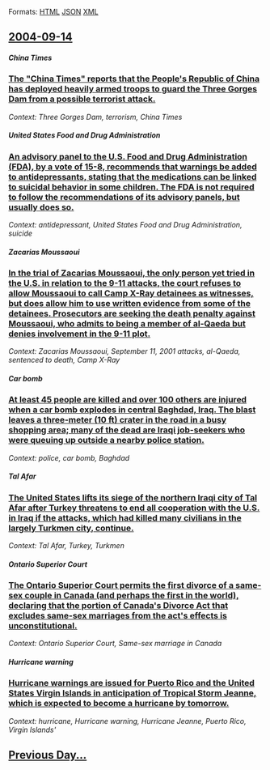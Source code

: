 
Formats: [HTML](2004/09/14/index.html)  [JSON](2004/09/14/index.json)  [XML](2004/09/14/index.xml)  

## [2004-09-14](/news/2004/09/14/index.md)

##### China Times
### [ The "China Times" reports that the People's Republic of China has deployed heavily armed troops to guard the Three Gorges Dam from a possible terrorist attack. ](/news/2004/09/14/the-china-times-reports-that-the-people-s-republic-of-china-has-deployed-heavily-armed-troops-to-guard-the-three-gorges-dam-from-a-possib.md)
_Context: Three Gorges Dam, terrorism, China Times_

##### United States Food and Drug Administration
### [ An advisory panel to the U.S. Food and Drug Administration (FDA), by a vote of 15-8, recommends that warnings be added to antidepressants, stating that the medications can be linked to suicidal behavior in some children. The FDA is not required to follow the recommendations of its advisory panels, but usually does so. ](/news/2004/09/14/an-advisory-panel-to-the-u-s-food-and-drug-administration-fda-by-a-vote-of-15a8-recommends-that-warnings-be-added-to-antidepressants.md)
_Context: antidepressant, United States Food and Drug Administration, suicide_

##### Zacarias Moussaoui
### [ In the trial of Zacarias Moussaoui, the only person yet tried in the U.S. in relation to the 9-11 attacks, the court refuses to allow Moussaoui to call Camp X-Ray detainees as witnesses, but does allow him to use written evidence from some of the detainees. Prosecutors are seeking the death penalty against Moussaoui, who admits to being a member of al-Qaeda but denies involvement in the 9-11 plot. ](/news/2004/09/14/in-the-trial-of-zacarias-moussaoui-the-only-person-yet-tried-in-the-u-s-in-relation-to-the-9-11-attacks-the-court-refuses-to-allow-mouss.md)
_Context: Zacarias Moussaoui, September 11, 2001 attacks, al-Qaeda, sentenced to death, Camp X-Ray_

##### Car bomb
### [ At least 45 people are killed and over 100 others are injured when a car bomb explodes in central Baghdad, Iraq. The blast leaves a three-meter (10&nbsp;ft) crater in the road in a busy shopping area; many of the dead are Iraqi job-seekers who were queuing up outside a nearby police station. ](/news/2004/09/14/at-least-45-people-are-killed-and-over-100-others-are-injured-when-a-car-bomb-explodes-in-central-baghdad-iraq-the-blast-leaves-a-three-m.md)
_Context: police, car bomb, Baghdad_

##### Tal Afar
### [ The United States lifts its siege of the northern Iraqi city of Tal Afar after Turkey threatens to end all cooperation with the U.S. in Iraq if the attacks, which had killed many civilians in the largely Turkmen city, continue. ](/news/2004/09/14/the-united-states-lifts-its-siege-of-the-northern-iraqi-city-of-tal-afar-after-turkey-threatens-to-end-all-cooperation-with-the-u-s-in-ira.md)
_Context: Tal Afar, Turkey, Turkmen_

##### Ontario Superior Court
### [ The Ontario Superior Court permits the first divorce of a same-sex couple in Canada (and perhaps the first in the world), declaring that the portion of Canada's Divorce Act that excludes same-sex marriages from the act's effects is unconstitutional. ](/news/2004/09/14/the-ontario-superior-court-permits-the-first-divorce-of-a-same-sex-couple-in-canada-and-perhaps-the-first-in-the-world-declaring-that-th.md)
_Context: Ontario Superior Court, Same-sex marriage in Canada_

##### Hurricane warning
### [ Hurricane warnings are issued for Puerto Rico and the United States Virgin Islands in anticipation of Tropical Storm Jeanne, which is expected to become a hurricane by tomorrow. ](/news/2004/09/14/hurricane-warnings-are-issued-for-puerto-rico-and-the-united-states-virgin-islands-in-anticipation-of-tropical-storm-jeanne-which-is-expec.md)
_Context: hurricane, Hurricane warning, Hurricane Jeanne, Puerto Rico, Virgin Islands'_

## [Previous Day...](/news/2004/09/13/index.md)

